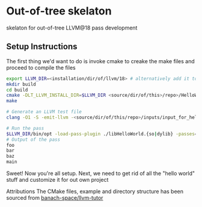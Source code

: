 # Out-of-tree skelaton
skelaton for out-of-tree LLVM@18 pass development

## Setup Instructions
The first thing we'd want to do is invoke cmake to creake the make files and proceed to compile the files
``` bash 
export LLVM_DIR=<installation/dir/of/llvm/18> # alternatively add it to ~/.bash_profile once and for all
mkdir build
cd build
cmake -DLT_LLVM_INSTALL_DIR=$LLVM_DIR <source/dir/of/this>/repo>/HelloWorld/
make
```
``` bash 
# Generate an LLVM test file
clang -O1 -S -emit-llvm -<source/dir/of/this/repo>/inputs/input_for_hello.c -o input_for_hello.ll
```
``` bash
# Run the pass 
$LLVM_DIR/bin/opt -load-pass-plugin ./libHelloWorld.{so|dylib} -passes=hw -disable-output input_for_hello.ll
# Output of the pass 
foo
bar 
baz
main
```
Sweet! Now you're all setup. Next, we need to get rid of all the "hello world" stuff and customize it for out own project







Attributions
The CMake files, example and directory structure has been sourced from [banach-space/llvm-tutor](https://github.com/banach-space/llvm-tutor/tree/main)
